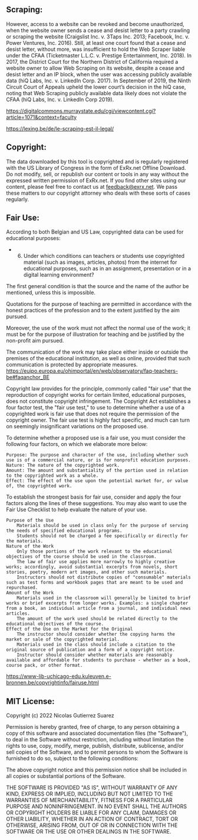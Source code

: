 ## Scraping:
However, access to a website can be revoked and become unauthorized, when the website owner sends
a cease and desist letter to a party crawling or scraping the website (Craigslist Inc. v. 3Taps Inc. 2013;
Facebook, Inc. v. Power Ventures, Inc. 2016). Still, at least one court found that a cease and desist letter,
without more, was insufficient to hold the Web Scraper liable under the CFAA (Ticketmaster L.L.C. v.
Prestige Entertainment, Inc. 2018). In 2017, the District Court for the Northern District of California
required a website owner to allow Web Scraping on its website, despite a cease and desist letter and an
IP block, when the user was accessing publicly available data (hiQ Labs, Inc. v. LinkedIn Corp. 2017). In
September of 2019, the Ninth Circuit Court of Appeals upheld the lower court’s decision in the hiQ case,
noting that Web Scraping publicly available data likely does not violate the CFAA (hiQ Labs, Inc. v.
LinkedIn Corp 2019).

https://digitalcommons.murraystate.edu/cgi/viewcontent.cgi?article=1071&context=faculty

https://lexing.be/de/le-scraping-est-il-legal/


## Copyright:
The data downloaded by this tool is copyrighted and is regularly registered with the US Library of Congress in the form of ExRx.net Offline Download. Do not modify, sell, or republish our content or tools in any way without the expressed written permission of ExRx.net. If you find other sites using our content, please feel free to contact us at feedback@exrx.net. We pass these matters to our copyright attorney who deals with these sorts of cases regularly.

## Fair Use:
According to both Belgian and US Law, copyrighted data can be used for educational purposes:

- 6. Under which conditions can teachers or students use copyrighted material (such as images, articles, photos) from the internet for educational purposes, such as in an assignment, presentation or in a digital learning environment?

The first general condition is that the source and the name of the author be mentioned, unless this is impossible.

Quotations for the purpose of teaching are permitted in accordance with the honest practices of the profession and to the extent justified by the aim pursued.

Moreover, the use of the work must not affect the normal use of the work; it must be for the purpose of illustration for teaching and be justified by the non-profit aim pursued.

The communication of the work may take place either inside or outside the premises of the educational institution, as well as online, provided that such communication is protected by appropriate measures.
https://euipo.europa.eu/ohimportal/en/web/observatory/faq-teachers-be#faqanchor_BE

Copyright law provides for the principle, commonly called "fair use" that the reproduction of copyright works for certain limited, educational purposes, does not constitute copyright infringement. The Copyright Act establishes a four factor test, the "fair use test," to use to determine whether a use of a copyrighted work is fair use that does not require the permission of the copyright owner. The fair use test is highly fact specific, and much can turn on seemingly insignificant variations on the proposed use.

To determine whether a proposed use is a fair use, you must consider the following four factors, on which we elaborate more below:

    Purpose: The purpose and character of the use, including whether such use is of a commercial nature, or is for nonprofit education purposes.
    Nature: The nature of the copyrighted work.
    Amount: The amount and substantiality of the portion used in relation to the copyrighted work as a whole.
    Effect: The effect of the use upon the potential market for, or value of, the copyrighted work.

To establish the strongest basis for fair use, consider and apply the four factors along the lines of these suggestions. You may also want to use the Fair Use Checklist to help evaluate the nature of your use.

    Purpose of the Use
        Materials should be used in class only for the purpose of serving the needs of specified educational programs.
        Students should not be charged a fee specifically or directly for the materials.
    Nature of the Work
        Only those portions of the work relevant to the educational objectives of the course should be used in the classroom.
        The law of fair use applies more narrowly to highly creative works; accordingly, avoid substantial excerpts from novels, short stories, poetry, modern art images, and other such materials.
        Instructors should not distribute copies of "consumable" materials such as test forms and workbook pages that are meant to be used and repurchased.
    Amount of the Work
        Materials used in the classroom will generally be limited to brief works or brief excerpts from longer works. Examples: a single chapter from a book, an individual article from a journal, and individual news articles.
        The amount of the work used should be related directly to the educational objectives of the course.
    Effect of the Use on the Market for the Original
        The instructor should consider whether the copying harms the market or sale of the copyrighted material.
        Materials used in the class should include a citation to the original source of publication and a form of a copyright notice.
        Instructor should consider whether materials are reasonably available and affordable for students to purchase - whether as a book, course pack, or other format.


https://www-lib-uchicago-edu.kuleuven.e-bronnen.be/copyrightinfo/fairuse.html

## MIT License:

Copyright (c) 2022 Nicolas Gutierrez Suarez

Permission is hereby granted, free of charge, to any person obtaining a copy
of this software and associated documentation files (the "Software"), to deal
in the Software without restriction, including without limitation the rights
to use, copy, modify, merge, publish, distribute, sublicense, and/or sell
copies of the Software, and to permit persons to whom the Software is
furnished to do so, subject to the following conditions:

The above copyright notice and this permission notice shall be included in all
copies or substantial portions of the Software.

THE SOFTWARE IS PROVIDED "AS IS", WITHOUT WARRANTY OF ANY KIND, EXPRESS OR
IMPLIED, INCLUDING BUT NOT LIMITED TO THE WARRANTIES OF MERCHANTABILITY,
FITNESS FOR A PARTICULAR PURPOSE AND NONINFRINGEMENT. IN NO EVENT SHALL THE
AUTHORS OR COPYRIGHT HOLDERS BE LIABLE FOR ANY CLAIM, DAMAGES OR OTHER
LIABILITY, WHETHER IN AN ACTION OF CONTRACT, TORT OR OTHERWISE, ARISING FROM,
OUT OF OR IN CONNECTION WITH THE SOFTWARE OR THE USE OR OTHER DEALINGS IN THE
SOFTWARE.
